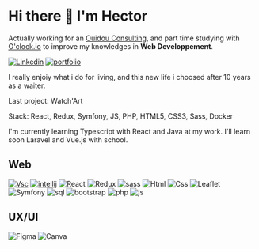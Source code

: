 # Hi there 👋 I'm Hector

<!--
**HectorColard/HectorColard** is a ✨ _special_ ✨ repository because its `README.md` (this file) appears on your GitHub profile.

Here are some ideas to get you started:

- 🔭 I’m currently working on ...
- 🌱 I’m currently learning ...
- 👯 I’m looking to collaborate on ...
- 🤔 I’m looking for help with ...
- 💬 Ask me about ...
- 📫 How to reach me: ...
- 😄 Pronouns: ...
- ⚡ Fun fact: ...
-->

Actually working for an [Ouidou Consulting](https://ouidou.fr/), and part time studying with [O'clock.io](https://oclock.io/) to improve my knowledges in **Web Developpement**.

[![Linkedin](https://img.shields.io/badge/LinkedIn-0077B5?style=for-the-badge&logo=linkedin&logoColor=white)](https://www.linkedin.com/in/hector-colard-540809211/)
[![portfolio](https://img.shields.io/badge/-portfolio-lightgrey)](https://github.com/HectorColard/HectorColard.github.io)



I really enjoiy what i do for living, and this new life i choosed after 10 years as a waiter.

Last project: Watch'Art 

Stack: React, Redux, Symfony, JS, PHP, HTML5, CSS3, Sass, Docker

I'm currently learning Typescript with React and Java at my work.
I'll learn soon Laravel and Vue.js with school.

## Web

[![Vsc](https://img.shields.io/badge/Visual_Studio_Code-0078D4?style=for-the-badge&logo=visual%20studio%20code&logoColor=white)](https://code.visualstudio.com/)
[![intellij](https://img.shields.io/badge/IntelliJ_IDEA-000000.svg?style=for-the-badge&logo=intellij-idea&logoColor=white)](https://www.jetbrains.com/fr-fr/idea/)
![React](https://img.shields.io/badge/React-20232A?style=for-the-badge&logo=react&logoColor=61DAFB)
![Redux](https://img.shields.io/badge/Redux-593D88?style=for-the-badge&logo=redux&logoColor=white)
![sass](https://img.shields.io/badge/Sass-CC6699?style=for-the-badge&logo=sass&logoColor=white)
![Html](https://img.shields.io/badge/HTML5-E34F26?style=for-the-badge&logo=html5&logoColor=white)
![Css](https://img.shields.io/badge/CSS3-1572B6?style=for-the-badge&logo=css3&logoColor=white)
![Leaflet](https://img.shields.io/badge/Leaflet-199900?style=for-the-badge&logo=Leaflet&logoColor=white)
![Symfony](	https://img.shields.io/badge/Symfony-000000?style=for-the-badge&logo=Symfony&logoColor=white)
![sql](https://img.shields.io/badge/MySQL-005C84?style=for-the-badge&logo=mysql&logoColor=white)
![bootstrap](https://img.shields.io/badge/Bootstrap-563D7C?style=for-the-badge&logo=bootstrap&logoColor=white)
![php](https://img.shields.io/badge/PHP-777BB4?style=for-the-badge&logo=php&logoColor=white)
![js](https://img.shields.io/badge/JavaScript-323330?style=for-the-badge&logo=javascript&logoColor=F7DF1E)

## UX/UI

![Figma](https://img.shields.io/badge/Figma-F24E1E?style=for-the-badge&logo=figma&logoColor=white)
![Canva](https://img.shields.io/badge/Canva-%2300C4CC.svg?&style=for-the-badge&logo=Canva&logoColor=white)
